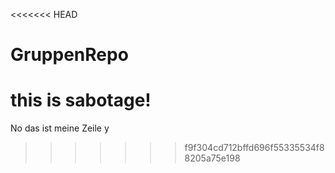 <<<<<<< HEAD
# GruppenRepo

this is sabotage!
=======
No das ist meine Zeile y
>>>>>>> f9f304cd712bffd696f55335534f88205a75e198
